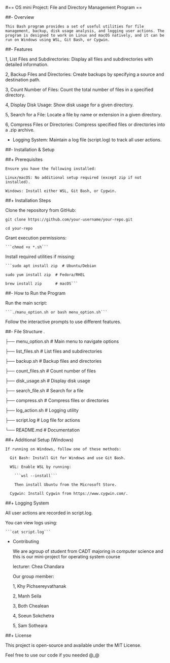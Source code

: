 #== OS mini Project: File and Directory Management Program ==

##- Overview
    
    This Bash program provides a set of useful utilities for file management, backup, disk usage analysis, and logging user actions. The program is designed to work on Linux and macOS natively, and it can be run on Windows using WSL, Git Bash, or Cygwin.

##- Features

1, List Files and Subdirectories: Display all files and subdirectories with detailed information.

2, Backup Files and Directories: Create backups by specifying a source and destination path.

3, Count Number of Files: Count the total number of files in a specified directory.

4, Display Disk Usage: Show disk usage for a given directory.

5, Search for a File: Locate a file by name or extension in a given directory.

6, Compress Files or Directories: Compress specified files or directories into a .zip archive.

* Logging System: Maintain a log file (script.log) to track all user actions.

##- Installation & Setup

##+ Prerequisites

    Ensure you have the following installed:
    
    Linux/macOS: No additional setup required (except zip if not installed).
    
    Windows: Install either WSL, Git Bash, or Cygwin.

##+ Installation Steps
  
  Clone the repository from GitHub:

```git clone https://github.com/your-username/your-repo.git```

```cd your-repo```

  Grant execution permissions:
    
    ```chmod +x *.sh```

  Install required utilities if missing:
  
    ```sudo apt install zip  # Ubuntu/Debian
    
    sudo yum install zip  # Fedora/RHEL
    
    brew install zip      # macOS```

##- How to Run the Program
 
  Run the main script:
  
    ```./manu_option.sh or bash menu_option.sh```

Follow the interactive prompts to use different features.

##- File Structure
.

├── menu_option.sh      # Main menu to navigate options

├── list_files.sh       # List files and subdirectories

├── backup.sh           # Backup files and directories

├── count_files.sh      # Count number of files

├── disk_usage.sh       # Display disk usage

├── search_file.sh      # Search for a file

├── compress.sh         # Compress files or directories

├── log_action.sh       # Logging utility

├── script.log          # Log file for actions

└── README.md           # Documentation

##+ Additional Setup (Windows)
  
    If running on Windows, follow one of these methods:
    
      Git Bash: Install Git for Windows and use Git Bash.
      
      WSL: Enable WSL by running:
      
        ```wsl --install```
        
        Then install Ubuntu from the Microsoft Store.
      
      Cygwin: Install Cygwin from https://www.cygwin.com/.

##+ Logging System

All user actions are recorded in script.log.

You can view logs using:

    ```cat script.log```

+ Contributing

   We are agroup of student from CADT majoring in computer science and this is our mini-project for operating system course

    lecturer: Chea Chandara

    Our group member:

  1, Khy Pichsereyvathanak

  2, Manh Seila

  3, Both Chealean

  4, Soeun Sokchetra

  5, Sam Sotheara


##+ License

This project is open-source and available under the MIT License.

Feel free to use our code if you needed @_@

